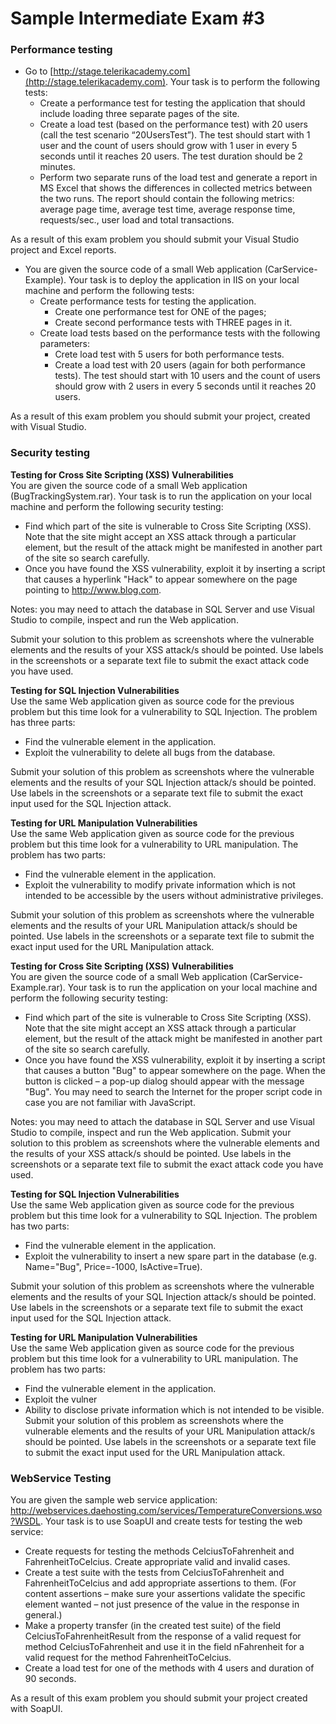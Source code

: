 # Sample Intermediate Exam #3

### Performance testing
* Go to [http://stage.telerikacademy.com](http://stage.telerikacademy.com). Your task is to perform the following tests:
	* Create a performance test for testing the application that should include loading three separate pages of the site.
	* Create a load test (based on the performance test) with 20 users (call the test scenario “20UsersTest”). The test should start with 1 user and the count of users should grow with 1 user in every 5 seconds until it reaches 20 users. The test duration should be 2 minutes.
	* Perform two separate runs of the load test and generate a report in MS Excel that shows the differences in collected metrics between the two runs. The report should contain the following metrics: average page time, average test time, average response time, requests/sec., user load and total transactions.

As a result of this exam problem you should submit your Visual Studio project and Excel reports.

* You are given the source code of a small Web application (CarService-Example). Your task is to deploy the application in IIS on your local machine and perform the following tests:
	* Create performance tests for testing the application.
		* Create one performance test for ONE of the pages;
		* Create second performance tests with THREE pages in it.
	* Create load tests based on the performance tests with the following parameters:
		* Crete load test with 5 users for both performance tests.
		* Create a load test with 20 users (again for both performance tests). The test should start with 10 users and the count of users should grow with 2 users in every 5 seconds until it reaches 20 users.

As a result of this exam problem you should submit your project, created with Visual Studio. 

### Security testing
**Testing for Cross Site Scripting (XSS) Vulnerabilities** </br>
You are given the source code of a small Web application (BugTrackingSystem.rar). Your task is to run the application on your local machine and perform the following security testing:
* Find which part of the site is vulnerable to Cross Site Scripting (XSS). Note that the site might accept an XSS attack through a particular element, but the result of the attack might be manifested in another part of the site so search carefully.
* Once you have found the XSS vulnerability, exploit it by inserting a script that causes a hyperlink "Hack" to appear somewhere on the page pointing to http://www.blog.com.
	
Notes: you may need to attach the database in SQL Server and use Visual Studio to compile, inspect and run the Web application.

Submit your solution to this problem as screenshots where the vulnerable elements and the results of your XSS attack/s should be pointed. Use labels in the screenshots or a separate text file to submit the exact attack code you have used.

**Testing for SQL Injection Vulnerabilities**</br>
Use the same Web application given as source code for the previous problem but this time look for a vulnerability to SQL Injection. The problem has three parts:
* Find the vulnerable element in the application.
* Exploit the vulnerability to delete all bugs from the database.

Submit your solution of this problem as screenshots where the vulnerable elements and the results of your SQL Injection attack/s should be pointed. Use labels in the screenshots or a separate text file to submit the exact input used for the SQL Injection attack.

**Testing for URL Manipulation Vulnerabilities**</br>
Use the same Web application given as source code for the previous problem but this time look for a vulnerability to URL manipulation. The problem has two parts:
* Find the vulnerable element in the application.
* Exploit the vulnerability to modify private information which is not intended to be accessible by the users without administrative privileges.

Submit your solution of this problem as screenshots where the vulnerable elements and the results of your URL Manipulation attack/s should be pointed. Use labels in the screenshots or a separate text file to submit the exact input used for the URL Manipulation attack.

**Testing for Cross Site Scripting (XSS) Vulnerabilities**</br>
You are given the source code of a small Web application (CarService-Example.rar). Your task is to run the application on your local machine and perform the following security testing:
* Find which part of the site is vulnerable to Cross Site Scripting (XSS). Note that the site might accept an XSS attack through a particular element, but the result of the attack might be manifested in another part of the site so search carefully.
* Once you have found the XSS vulnerability, exploit it by inserting a script that causes a button "Bug" to appear somewhere on the page. When the button is clicked – a pop-up dialog should appear with the message "Bug". You may need to search the Internet for the proper script code in case you are not familiar with JavaScript.
	
Notes: you may need to attach the database in SQL Server and use Visual Studio to compile, inspect and run the Web application.
Submit your solution to this problem as screenshots where the vulnerable elements and the results of your XSS attack/s should be pointed. Use labels in the screenshots or a separate text file to submit the exact attack code you have used.

**Testing for SQL Injection Vulnerabilities** </br>
Use the same Web application given as source code for the previous problem but this time look for a vulnerability to SQL Injection. The problem has two parts:
* Find the vulnerable element in the application.
* Exploit the vulnerability to insert a new spare part in the database (e.g. Name="Bug", Price=-1000, IsActive=True).
	
Submit your solution of this problem as screenshots where the vulnerable elements and the results of your SQL Injection attack/s should be pointed. Use labels in the screenshots or a separate text file to submit the exact input used for the SQL Injection attack.

**Testing for URL Manipulation Vulnerabilities** </br>
Use the same Web application given as source code for the previous problem but this time look for a vulnerability to URL manipulation. The problem has two parts:
* Find the vulnerable element in the application.
* Exploit the vulner
* Ability to disclose private information which is not intended to be visible.
Submit your solution of this problem as screenshots where the vulnerable elements and the results of your URL Manipulation attack/s should be pointed. Use labels in the screenshots or a separate text file to submit the exact input used for the URL Manipulation attack.

### WebService Testing
You are given the sample web service application: http://webservices.daehosting.com/services/TemperatureConversions.wso?WSDL.
Your task is to use SoapUI and create tests for testing the web service: 
* Create requests for testing the methods CelciusToFahrenheit and FahrenheitToCelcius. Create appropriate valid and invalid cases.
* Create a test suite with the tests from CelciusToFahrenheit and FahrenheitToCelcius and add appropriate assertions to them. (For content assertions – make sure your assertions validate the specific element wanted – not just presence of the value in the response in general.)
* Make a property transfer (in the created test suite) of the field CelciusToFahrenheitResult from the response of a valid request for method CelciusToFahrenheit and use it in the field nFahrenheit for a valid request for the method FahrenheitToCelcius.
* Create a load test for one of the methods with 4 users and duration of 90 seconds.

As a result of this exam problem you should submit your project created with SoapUI. 









